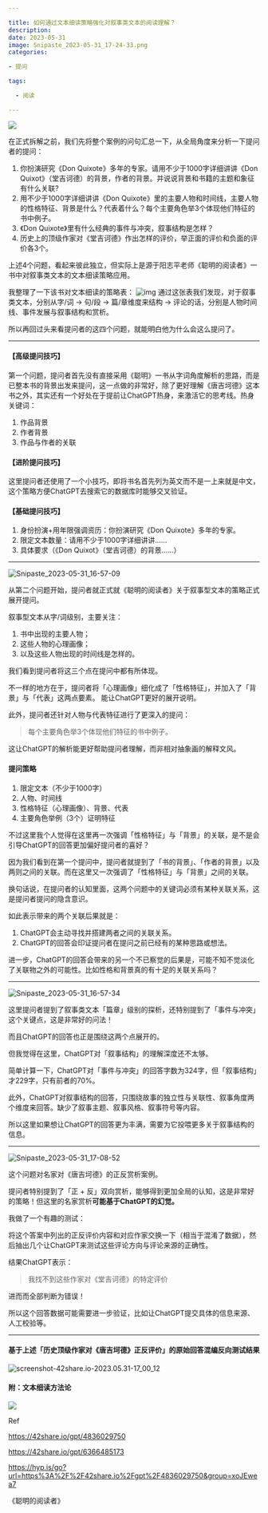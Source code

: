 ```yaml
---

title: 如何通过文本细读策略强化对叙事类文本的阅读理解？
description: 
date: 2023-05-31
image: Snipaste_2023-05-31_17-24-33.png
categories:

- 提问

tags:

  - 阅读

---
```


![](https://pbox.online/202305311707476.png)

在正式拆解之前，我们先将整个案例的问句汇总一下，从全局角度来分析一下提问者的提问：
1. 你扮演研究《Don Quixote》多年的专家。请用不少于1000字详细讲讲《Don Quixot》（堂吉诃德）的背景，作者的背景。并说说背景和书籍的主题和象征有什么关联?
2. 用不少于1000字详细讲讲《Don Quixote》里的主要人物和时间线，主要人物的性格特征、背景是什么？代表着什么？每个主要角色举3个体现他们特征的书中例子。
3. 《Don Quixote》里有什么经典的事件与冲突，叙事结构是怎样？
4. 历史上的顶级作家对《堂吉诃德》作出怎样的评价，举正面的评价和负面的评价各3个。



上述4个问题，看起来彼此独立，但实际上是源于阳志平老师《聪明的阅读者》一书中对叙事类文本的文本细读策略应用。

我整理了一下该书对文本细读的策略表：
![img](https://pbox.online/202305311541348.png)
通过这张表我们发现，对于叙事类文本，分别从字/词 → 句/段 → 篇/章维度来结构 → 评论的话，分别是人物时间线、事件发展与叙事结构和赏析。

所以再回过头来看提问者的这四个问题，就能明白他为什么会这么提问了。

---
#### 【高级提问技巧】

第一个问题，提问者首先没有直接采用《聪明》一书从字词角度解析的思路，而是已整本书的背景出发来提问，这一点做的非常好，除了更好理解《唐吉坷德》这本书之外，其实还有一个好处在于提前让ChatGPT热身，来激活它的思考线。热身关键词：

1. 作品背景
2. 作者背景
3. 作品与作者的关联

#### 【进阶提问技巧】

这里提问者还使用了一个小技巧，即将书名首先列为英文而不是一上来就是中文，这个策略方便ChatGPT去搜索它的数据库时能够交叉验证。

#### 【基础提问技巧】

1. 身份扮演+用年限强调资历：你扮演研究《Don Quixote》多年的专家。
2. 限定文本数量：请用不少于1000字详细讲讲......
3. 具体要求（《Don Quixot》（堂吉诃德）的背景......）

---

![Snipaste_2023-05-31_16-57-09](https://pbox.online/202305311707231.png)

从第二个问题开始，提问者就正式就《聪明的阅读者》关于叙事型文本的策略正式展开提问。

叙事型文本从字/词级别，主要关注：

1. 书中出现的主要人物；
2. 这些人物的心理画像；
3. 以及这些人物出现的时间线是怎样的。

我们看到提问者将这三个点在提问中都有所体现。

不一样的地方在于，提问者将「心理画像」细化成了「性格特征」，并加入了「背景」与「代表」这两点要素。
能让ChatGPT更好的展开说明。

此外，提问者还针对人物与代表特征进行了更深入的提问：

> 每个主要角色举3个体现他们特征的书中例子。

这让ChatGPT的解析能更好帮助提问者理解，而非相对抽象画的解释文风。

#### 提问策略

1. 限定文本（不少于1000字）
2. 人物、时间线
3. 性格特征（心理画像）、背景、代表
4. 主要角色举例（3个）证明特征

不过这里我个人觉得在这里再一次强调「性格特征」与「背景」的关联，是不是会引导ChatGPT的回答更加偏好提问者的喜好？

因为我们看到在第一个提问中，提问者就提到了「书的背景」、「作者的背景」以及两则之间的关联。而在这里又一次强调了「性格特征」与「背景」之间的关联。

换句话说，在提问者的认知里面，这两个问题中的关键词必须有某种关联关系，这是提问者提问的隐含意识。

如此表示带来的两个关联后果就是：

1. ChatGPT会主动寻找并搭建两者之间的关联关系。
2. ChatGPT的回答会印证提问者在提问之前已经有的某种思路或想法。

进一步，ChatGPT的回答会带来的另一个不已察觉的后果是，可能不知不觉淡化了关联物之外的可能性。比如性格和背景真的有十足的关联关系吗？

---

![Snipaste_2023-05-31_16-57-34](https://pbox.online/202305311707234.png)

这里提问者提到了叙事类文本「篇章」级别的探析，还特别提到了「事件与冲突」这个关键点，这是非常好的问法！

而且ChatGPT的回答也正是围绕这两个点展开的。

 但我觉得在这里，ChatGPT对「叙事结构」的理解深度还不太够。

简单计算一下，ChatGPT对「事件与冲突」的回答字数为324字，但「叙事结构」才229字，只有前者的70%。

此外，ChatGPT对叙事结构的回答，只围绕故事的独立性与关联性、叙事角度两个维度来回答。缺少了叙事主题、叙事风格、叙事符号等内容。

所以这里如果想让ChatGPT的回答更为丰满，需要为它投喂更多关于叙事结构的信息。

---

![Snipaste_2023-05-31_17-08-52](https://pbox.online/202305311709348.png)

这个问题对名家对《唐吉坷德》的正反赏析案例。 

提问者特别提到了「正 + 反」双向赏析，能够得到更加全局的认知，这是非常好的策略！但这里的名家赏析**可能基于ChatGPT的幻觉。**

我做了一个有趣的测试：

将这个答案中列出的正反评价内容和对应作家交换一下（相当于混淆了数据），然后抽出几个让ChatGPT来测试这些评论方向与评论来源的正确性。

结果ChatGPT表示：

> 我找不到这些作家对《堂吉诃德》的特定评价

进而而全部判断为错误！

所以这个回答数据可能需要进一步验证，比如让ChatGPT提交具体的信息来源、人工校验等。

---

#### 基于上述「历史顶级作家对《唐吉坷德》正反评价」的原始回答混编反向测试结果

![screenshot-42share.io-2023.05.31-17_00_12](https://pbox.online/202305311710805.png)

#### 附：文本细读方法论

![](https://pbox.online/202305311737510.png)

Ref

https://42share.io/gpt/4836029750

https://42share.io/gpt/6366485173

https://hyp.is/go?url=https%3A%2F%2F42share.io%2Fgpt%2F4836029750&group=xoJEwea7

《聪明的阅读者》